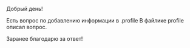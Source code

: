 Добрый день! 

Есть вопрос по добавлению информации в .profile
В файлике profile описал вопрос.

Заранее благодарю за ответ!
